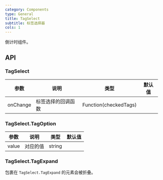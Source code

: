 ```yaml
---
category: Components
type: General
title: TagSelect 
subtitle: 标签选择器
cols: 1
---
```


倒计时组件。

## API

### TagSelect

| 参数      | 说明                                      | 类型         | 默认值 |
|----------|------------------------------------------|-------------|-------|
| onChange | 标签选择的回调函数 | Function(checkedTags) |  |

### TagSelect.TagOption

| 参数      | 说明                                      | 类型         | 默认值 |
|----------|------------------------------------------|-------------|-------|
| value | 对应的值 | string |  |

### TagSelect.TagExpand

包裹在 `TagSelect.TagExpand` 的元素会被折叠。
